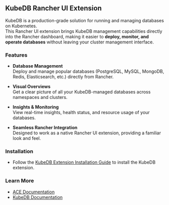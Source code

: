 ## KubeDB Rancher UI Extension

KubeDB is a production-grade solution for running and managing databases on Kubernetes.  
This Rancher UI extension brings KubeDB management capabilities directly into the Rancher dashboard, making it easier to **deploy, monitor, and operate databases** without leaving your cluster management interface.


### Features

- **Database Management**  
  Deploy and manage popular databases (PostgreSQL, MySQL, MongoDB, Redis, Elasticsearch, etc.) directly from Rancher.

- **Visual Overviews**  
  Get a clear picture of all your KubeDB-managed databases across namespaces and clusters.

- **Insights & Monitoring**  
  View real-time insights, health status, and resource usage of your databases.

- **Seamless Rancher Integration**  
  Designed to work as a native Rancher UI extension, providing a familiar look and feel.


### Installation

- Follow the [KubeDB Extension Installation Guide](https://appscode.com/docs/en/guides/integrations/rancher-extension.html) to install the KubeDB extension.


### Learn More

- [ACE Documentation](https://appscode.com/docs/) 
- [KubeDB Documentation](https://kubedb.com/docs/)  

